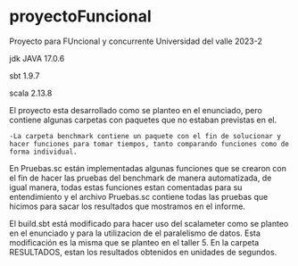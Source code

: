 # proyectoFuncional
Proyecto para FUncional y concurrente Universidad del valle 2023-2

jdk JAVA 17.0.6

sbt 1.9.7

scala 2.13.8

El proyecto esta desarrollado como se planteo en el enunciado, pero contiene algunas carpetas con paquetes que no estaban previstas en el.

    -La carpeta benchmark contiene un paquete con el fin de solucionar y hacer funciones para tomar tiempos, tanto comparando funciones como de forma individual.
    
En Pruebas.sc están implementadas algunas funciones que se crearon con el fin de hacer las pruebas del benchmark de manera automatizada, de igual manera, todas estas funciones estan comentadas para su entendimiento y el archivo Pruebas.sc contiene todas las pruebas que hicimos para sacar los resultados que mostramos en el informe.

El build.sbt está modificado para hacer uso del scalameter como se planteo en el enunciado y para la utilizacion de el paralelismo de datos. Esta modificación es la misma que se planteo en el taller 5.
En la carpeta RESULTADOS, estan los resultados obtenidos en unidades de segundos.
